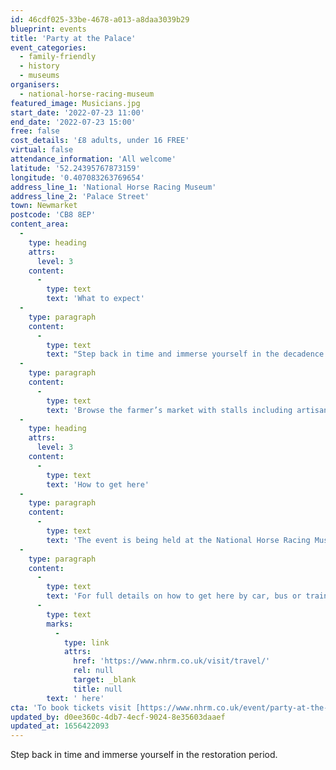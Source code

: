 ```yaml
---
id: 46cdf025-33be-4678-a013-a8daa3039b29
blueprint: events
title: 'Party at the Palace'
event_categories:
  - family-friendly
  - history
  - museums
organisers:
  - national-horse-racing-museum
featured_image: Musicians.jpg
start_date: '2022-07-23 11:00'
end_date: '2022-07-23 15:00'
free: false
cost_details: '£8 adults, under 16 FREE'
virtual: false
attendance_information: 'All welcome'
latitude: '52.24395767873159'
longitude: '0.407083263769654'
address_line_1: 'National Horse Racing Museum'
address_line_2: 'Palace Street'
town: Newmarket
postcode: 'CB8 8EP'
content_area:
  -
    type: heading
    attrs:
      level: 3
    content:
      -
        type: text
        text: 'What to expect'
  -
    type: paragraph
    content:
      -
        type: text
        text: "Step back in time and immerse yourself in the decadence of the restoration period as it is brought to life with a multi-sensory, living history event, recreating the era through enactment, music and dancing. Listen to the costumed musicians playing songs and ballads on instruments from the 1670’s, including a number of original songs about Newmarket, horse-racing and King Charles II. Join in with country dancing; dancers will be on hand to demonstrate and teach you the steps. Have fun with 17th\_century children’s games, including dice and sword play."
  -
    type: paragraph
    content:
      -
        type: text
        text: 'Browse the farmer’s market with stalls including artisanal chocolates, cheeses and award winning spirits, local honey, cider, gorgeous pottery and more.'
  -
    type: heading
    attrs:
      level: 3
    content:
      -
        type: text
        text: 'How to get here'
  -
    type: paragraph
    content:
      -
        type: text
        text: 'The event is being held at the National Horse Racing Museum, CB8 8EP'
  -
    type: paragraph
    content:
      -
        type: text
        text: 'For full details on how to get here by car, bus or train, click'
      -
        type: text
        marks:
          -
            type: link
            attrs:
              href: 'https://www.nhrm.co.uk/visit/travel/'
              rel: null
              target: _blank
              title: null
        text: ' here'
cta: 'To book tickets visit [https://www.nhrm.co.uk/event/party-at-the-palace-2022/ ](https://www.nhrm.co.uk/event/party-at-the-palace-2022/)'
updated_by: d0ee360c-4db7-4ecf-9024-8e35603daaef
updated_at: 1656422093
---
```

Step back in time and immerse yourself in the restoration period.